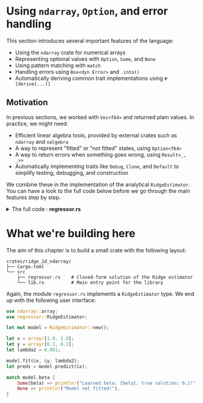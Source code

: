 # Using `ndarray`, `Option`, and error handling

This section introduces several important features of the language:

- Using the `ndarray` crate for numerical arrays
- Representing optional values with `Option`, `Some`, and `None`
- Using pattern matching with `match`
- Handling errors using `Box<dyn Error>` and `.into()`
- Automatically deriving common trait implementations using `#[derive(...)]`

## Motivation

In previous sections, we worked with `Vec<f64>` and returned plain values. In practice, we might need:

- Efficient linear algebra tools, provided by external crates such as `ndarray` and `nalgebra`
- A way to represent "fitted" or "not fitted" states, using `Option<f64>`
- A way to return errors when something goes wrong, using `Result<_, _>>`
- Automatically implementing traits like `Debug`, `Clone`, and `Default` to simplify testing, debugging, and construction

We combine these in the implementation of the analytical `RidgeEstimator`. You can have a look to the full code below before we go through the main features step by step.

<details>
<summary>The full code : <b>regressor.rs</b></summary>

```rust
{{#include ../../../../crates/ridge_regression_1d/src/structured_ndarray/regressor.rs}}
```
</details>

# What we're building here

The aim of this chapter is to build a small crate with the following layout:

```text
crates/ridge_1d_ndarray/
├── Cargo.toml
└── src
    ├── regressor.rs    # Closed-form solution of the Ridge estimator
    └── lib.rs          # Main entry point for the library
```

Again, the module `regressor.rs` implements a `RidgeEstimator` type. We end up with the following user interface:

```rust
use ndarray::array;
use regressor::RidgeEstimator;

let mut model = RidgeEstimator::new();

let x = array![1.0, 2.0];
let y = array![0.1, 0.2];
let lambda2 = 0.001;

model.fit(&x, &y, lambda2);
let preds = model.predict(&x);

match model.beta {
    Some(beta) => println!("Learned beta: {beta}, true solution: 0.1!"),
    None => println!("Model not fitted!"),
}
```